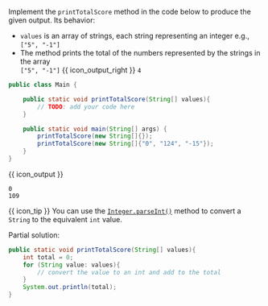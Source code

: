 <panel type="dark" header="###  <small><small>{{ icon_important }} [Key Exercise] `printTotalScore` method</small></small>" expanded >

Implement the `printTotalScore` method in the code below to produce the given output. Its behavior:
* `values` is an array of strings, each string representing an integer e.g., `["5", "-1"]`
* The method prints the total of the numbers represented by the strings in the array<br>
  `["5", "-1"]` {{ icon_output_right }} `4`


```java
public class Main {

    public static void printTotalScore(String[] values){
        // TODO: add your code here
    }

    public static void main(String[] args) {
        printTotalScore(new String[]{});
        printTotalScore(new String[]{"0", "124", "-15"});
    }
}
```
{{ icon_output }}
```
0
109
```

<panel slot="hint">

{{ icon_tip }} You can use the [`Integer.parseInt()`](https://www.tutorialspoint.com/java/number_parseint.htm) method to convert a `String` to the equivalent `int` value.

Partial solution:
```java
public static void printTotalScore(String[] values){
    int total = 0;
    for (String value: values){
        // convert the value to an int and add to the total
    }
    System.out.println(total);
}
```

</panel>
</panel>
